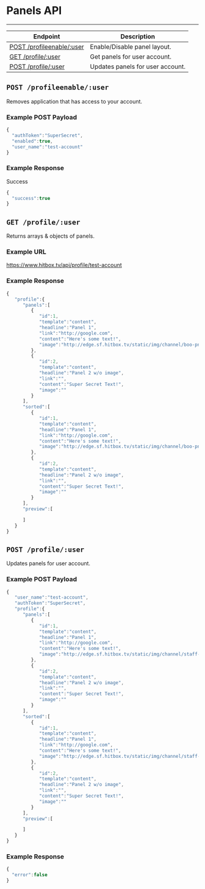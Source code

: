 # Panels API
***

| Endpoint | Description |
| ---- | --------------- |
| [POST /profileenable/:user](/oauth.md#get-oauthaccessuser) | Enable/Disable panel layout. |
| [GET /profile/:user](/profile.md#get-profileuser) | Get panels for user account. |
| [POST /profile/:user](/profile.md#post-profileuser) | Updates panels for user account. |

## `POST /profileenable/:user`

Removes application that has access to your account.

### Example POST Payload

```javascript
{
  "authToken":"SuperSecret",
  "enabled":true,
  "user_name":"test-account"
}
```

### Example Response

Success
```javascript
{
  "success":true
}
```

## `GET /profile/:user`

Returns arrays & objects of panels.

### Example URL

https://www.hitbox.tv/api/profile/test-account

### Example Response

```javascript
{
   "profile":{
      "panels":[
         {
            "id":1,
            "template":"content",
            "headline":"Panel 1",
            "link":"http://google.com",
            "content":"Here's some text!",
            "image":"http://edge.sf.hitbox.tv/static/img/channel/boo-png_553fef3cdd5c1.png"
         },
         {
            "id":2,
            "template":"content",
            "headline":"Panel 2 w/o image",
            "link":"",
            "content":"Super Secret Text!",
            "image":""
         }
      ],
      "sorted":[
         {
            "id":1,
            "template":"content",
            "headline":"Panel 1",
            "link":"http://google.com",
            "content":"Here's some text!",
            "image":"http://edge.sf.hitbox.tv/static/img/channel/boo-png_553fef3cdd5c1.png"
         },
         {
            "id":2,
            "template":"content",
            "headline":"Panel 2 w/o image",
            "link":"",
            "content":"Super Secret Text!",
            "image":""
         }
      ],
      "preview":[

      ]
   }
}
```

## `POST /profile/:user`

Updates panels for user account.

### Example POST Payload

```javascript
{
   "user_name":"test-account",
   "authToken":"SuperSecret",
   "profile":{
      "panels":[
         {
            "id":1,
            "template":"content",
            "headline":"Panel 1",
            "link":"http://google.com",
            "content":"Here's some text!",
            "image":"http://edge.sf.hitbox.tv/static/img/channel/staff-chat-png_553fef3cdd5c1.png"
         },
         {
            "id":2,
            "template":"content",
            "headline":"Panel 2 w/o image",
            "link":"",
            "content":"Super Secret Text!",
            "image":""
         }
      ],
      "sorted":[
         {
            "id":1,
            "template":"content",
            "headline":"Panel 1",
            "link":"http://google.com",
            "content":"Here's some text!",
            "image":"http://edge.sf.hitbox.tv/static/img/channel/staff-chat-png_553fef3cdd5c1.png"
         },
         {
            "id":2,
            "template":"content",
            "headline":"Panel 2 w/o image",
            "link":"",
            "content":"Super Secret Text!",
            "image":""
         }
      ],
      "preview":[

      ]
   }
}
```

### Example Response

```javascript
{
  "error":false
}
```